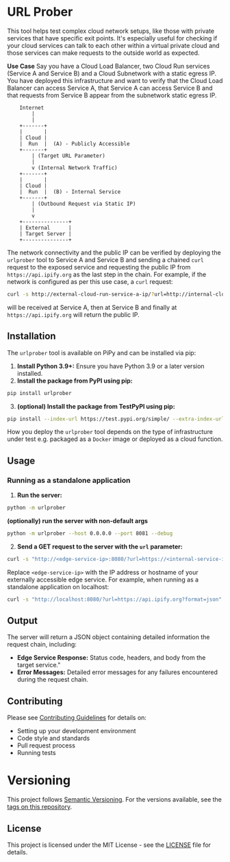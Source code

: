 # URL Prober

This tool helps test complex cloud network setups, like those with private services that have specific exit points. It's especially useful for checking if your cloud services can talk to each other within a virtual private cloud and those services can make requests to the outside world as expected.

**Use Case** Say you have a Cloud Load Balancer, two Cloud Run services (Service A and Service B) and a Cloud Subnetwork with a static egress IP. You have deployed this infrastructure and want to verify that the Cloud Load Balancer can access Service A, that Service A can access Service B and that requests from Service B appear from the subnetwork static egress IP.

```
    Internet
        |
        |
    +-------+
    |       |
    | Cloud |
    |  Run  |  (A) - Publicly Accessible
    +-------+
        | (Target URL Parameter)
        |
        v (Internal Network Traffic)
    +-------+
    |       |
    | Cloud |
    |  Run  |  (B) - Internal Service
    +-------+
        | (Outbound Request via Static IP)
        |
        v
    +---------------+
    | External      |
    | Target Server |
    +---------------+
```

The network connectivity and the public IP can be verified by deploying the `urlprober` tool to Service A and Service B and sending a chained `curl` request to the exposed service and requesting the public IP from `https://api.ipify.org` as the last step in the chain. For example, if the network is configured as per this use case, a `curl` request:

```bash
curl -s http://external-cloud-run-service-a-ip/?url=http://internal-cloud-run-service-b-ip/?url=https://api.ipify.org?format=json
```

will be received at Service A, then at Service B and finally at `https://api.ipify.org` will return the public IP.

## Installation

The `urlprober` tool is available on PiPy and can be installed via pip:

1.  **Install Python 3.9+:** Ensure you have Python 3.9 or a later version installed.
2.  **Install the package from PyPI using pip:**
```bash
pip install urlprober
```
3.  **(optional) Install the package from TestPyPI using pip:**
```bash
pip install --index-url https://test.pypi.org/simple/ --extra-index-url https://pypi.org/simple/ urlprober
```

How you deploy the `urlprober` tool depends on the type of infrastructure under test e.g. packaged as a `Docker` image or deployed as a cloud function.

## Usage

### Running as a standalone application

1.  **Run the server:**
```bash
python -m urlprober
```

**(optionally) run the server with non-default args**
```bash
python -m urlprober --host 0.0.0.0 --port 8081 --debug
```

2.  **Send a GET request to the server with the `url` parameter:**
```bash
curl -s "http://<edge-service-ip>:8080/?url=https://<internal-service-ip>"
```

Replace `<edge-service-ip>` with the IP address or hostname of your externally accessible edge service. For example, when running as a standalone application on localhost:

```bash
curl -s "http://localhost:8080/?url=https://api.ipify.org?format=json"
```

## Output

The server will return a JSON object containing detailed information the request chain, including:

* **Edge Service Response:** Status code, headers, and body from the target service."
* **Error Messages:** Detailed error messages for any failures encountered during the request chain.

## Contributing

Please see [Contributing Guidelines](https://github.com/av603/urlprober/blob/main/CONTRIBUTING.md) for details on:

- Setting up your development environment
- Code style and standards
- Pull request process
- Running tests

# Versioning

This project follows [Semantic Versioning](https://semver.org/). For the versions available, see the [tags on this repository](https://github.com/av603/urlprober/tags).

## License

This project is licensed under the MIT License - see the [LICENSE](https://github.com/av603/urlprober/blob/main/LICENSE) file for details.
